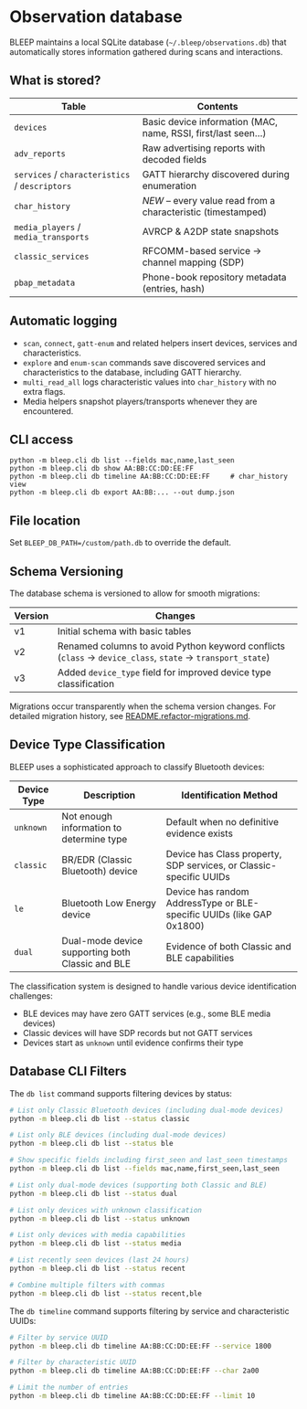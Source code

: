 # Observation database

BLEEP maintains a local SQLite database (`~/.bleep/observations.db`) that automatically stores information gathered during scans and interactions.

## What is stored?

| Table | Contents |
|-------|----------|
| `devices` | Basic device information (MAC, name, RSSI, first/last seen…) |
| `adv_reports` | Raw advertising reports with decoded fields |
| `services` / `characteristics` / `descriptors` | GATT hierarchy discovered during enumeration |
| `char_history` | *NEW* – every value read from a characteristic (timestamped) |
| `media_players` / `media_transports` | AVRCP & A2DP state snapshots |
| `classic_services` | RFCOMM-based service → channel mapping (SDP) |
| `pbap_metadata` | Phone-book repository metadata (entries, hash) |

## Automatic logging

* `scan`, `connect`, `gatt-enum` and related helpers insert devices, services and characteristics.
* `explore` and `enum-scan` commands save discovered services and characteristics to the database, including GATT hierarchy.
* `multi_read_all` logs characteristic values into `char_history` with no extra flags.
* Media helpers snapshot players/transports whenever they are encountered.

## CLI access

```
python -m bleep.cli db list --fields mac,name,last_seen
python -m bleep.cli db show AA:BB:CC:DD:EE:FF
python -m bleep.cli db timeline AA:BB:CC:DD:EE:FF     # char_history view
python -m bleep.cli db export AA:BB:... --out dump.json
```

## File location

Set `BLEEP_DB_PATH=/custom/path.db` to override the default.

## Schema Versioning

The database schema is versioned to allow for smooth migrations:

| Version | Changes |
|---------|---------|
| v1 | Initial schema with basic tables |
| v2 | Renamed columns to avoid Python keyword conflicts (`class` → `device_class`, `state` → `transport_state`) |
| v3 | Added `device_type` field for improved device type classification |

Migrations occur transparently when the schema version changes. For detailed migration history, see [README.refactor-migrations.md](../../README.refactor-migrations.md).

## Device Type Classification

BLEEP uses a sophisticated approach to classify Bluetooth devices:

| Device Type | Description | Identification Method |
|-------------|-------------|----------------------|
| `unknown` | Not enough information to determine type | Default when no definitive evidence exists |
| `classic` | BR/EDR (Classic Bluetooth) device | Device has Class property, SDP services, or Classic-specific UUIDs |
| `le` | Bluetooth Low Energy device | Device has random AddressType or BLE-specific UUIDs (like GAP 0x1800) |
| `dual` | Dual-mode device supporting both Classic and BLE | Evidence of both Classic and BLE capabilities |

The classification system is designed to handle various device identification challenges:
- BLE devices may have zero GATT services (e.g., some BLE media devices)
- Classic devices will have SDP records but not GATT services
- Devices start as `unknown` until evidence confirms their type

## Database CLI Filters

The `db list` command supports filtering devices by status:

```bash
# List only Classic Bluetooth devices (including dual-mode devices)
python -m bleep.cli db list --status classic

# List only BLE devices (including dual-mode devices)
python -m bleep.cli db list --status ble

# Show specific fields including first_seen and last_seen timestamps
python -m bleep.cli db list --fields mac,name,first_seen,last_seen

# List only dual-mode devices (supporting both Classic and BLE)
python -m bleep.cli db list --status dual

# List only devices with unknown classification
python -m bleep.cli db list --status unknown

# List only devices with media capabilities
python -m bleep.cli db list --status media

# List recently seen devices (last 24 hours)
python -m bleep.cli db list --status recent

# Combine multiple filters with commas
python -m bleep.cli db list --status recent,ble
```

The `db timeline` command supports filtering by service and characteristic UUIDs:

```bash
# Filter by service UUID
python -m bleep.cli db timeline AA:BB:CC:DD:EE:FF --service 1800

# Filter by characteristic UUID
python -m bleep.cli db timeline AA:BB:CC:DD:EE:FF --char 2a00

# Limit the number of entries
python -m bleep.cli db timeline AA:BB:CC:DD:EE:FF --limit 10
```